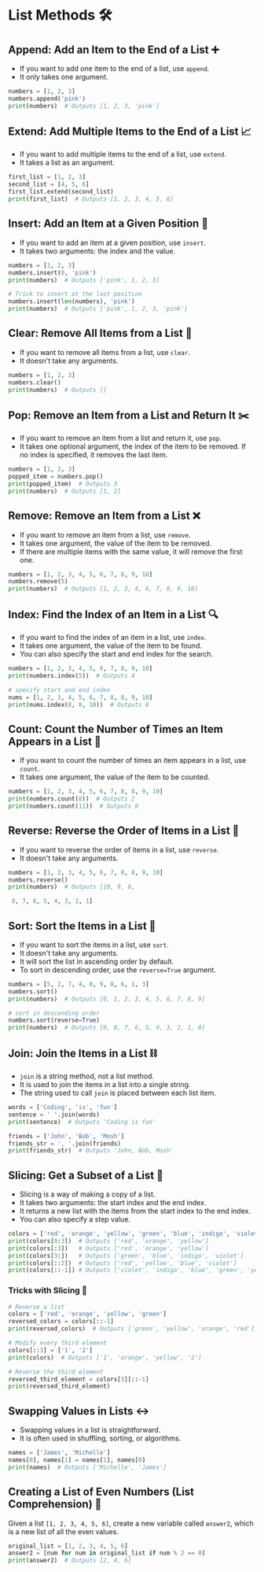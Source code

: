 # List Methods 🛠️

## Append: Add an Item to the End of a List ➕

- If you want to add one item to the end of a list, use `append`.
- It only takes one argument.

```python
numbers = [1, 2, 3]
numbers.append('pink')
print(numbers)  # Outputs [1, 2, 3, 'pink']
```

## Extend: Add Multiple Items to the End of a List 📈

- If you want to add multiple items to the end of a list, use `extend`.
- It takes a list as an argument.

```python
first_list = [1, 2, 3]
second_list = [4, 5, 6]
first_list.extend(second_list)
print(first_list)  # Outputs [1, 2, 3, 4, 5, 6]
```

## Insert: Add an Item at a Given Position 🔀

- If you want to add an item at a given position, use `insert`.
- It takes two arguments: the index and the value.

```python
numbers = [1, 2, 3]
numbers.insert(0, 'pink')
print(numbers)  # Outputs ['pink', 1, 2, 3]

# Trick to insert at the last position
numbers.insert(len(numbers), 'pink')
print(numbers)  # Outputs ['pink', 1, 2, 3, 'pink']
```

## Clear: Remove All Items from a List 🧹

- If you want to remove all items from a list, use `clear`.
- It doesn't take any arguments.

```python
numbers = [1, 2, 3]
numbers.clear()
print(numbers)  # Outputs []
```

## Pop: Remove an Item from a List and Return It ✂️

- If you want to remove an item from a list and return it, use `pop`.
- It takes one optional argument, the index of the item to be removed. If no index is specified, it removes the last item.

```python
numbers = [1, 2, 3]
popped_item = numbers.pop()
print(popped_item)  # Outputs 3
print(numbers)  # Outputs [1, 2]
```

## Remove: Remove an Item from a List ❌

- If you want to remove an item from a list, use `remove`.
- It takes one argument, the value of the item to be removed.
- If there are multiple items with the same value, it will remove the first one.

```python
numbers = [1, 2, 3, 4, 5, 6, 7, 8, 9, 10]
numbers.remove(5)
print(numbers)  # Outputs [1, 2, 3, 4, 6, 7, 8, 9, 10]
```

## Index: Find the Index of an Item in a List 🔍

- If you want to find the index of an item in a list, use `index`.
- It takes one argument, the value of the item to be found.
- You can also specify the start and end index for the search.

```python
numbers = [1, 2, 3, 4, 5, 6, 7, 8, 9, 10]
print(numbers.index(5))  # Outputs 4

# specify start and end index
nums = [1, 2, 3, 4, 5, 6, 7, 8, 8, 9, 10]
print(nums.index(8, 8, 10))  # Outputs 8
```

## Count: Count the Number of Times an Item Appears in a List 🔢

- If you want to count the number of times an item appears in a list, use `count`.
- It takes one argument, the value of the item to be counted.

```python
numbers = [1, 2, 3, 4, 5, 6, 7, 8, 8, 9, 10]
print(numbers.count(8))  # Outputs 2
print(numbers.count(11))  # Outputs 0
```

## Reverse: Reverse the Order of Items in a List 🔄

- If you want to reverse the order of items in a list, use `reverse`.
- It doesn't take any arguments.

```python
numbers = [1, 2, 3, 4, 5, 6, 7, 8, 8, 9, 10]
numbers.reverse()
print(numbers)  # Outputs [10, 9, 8,

 8, 7, 6, 5, 4, 3, 2, 1]
```

## Sort: Sort the Items in a List 🔢

- If you want to sort the items in a list, use `sort`.
- It doesn't take any arguments.
- It will sort the list in ascending order by default.
- To sort in descending order, use the `reverse=True` argument.

```python
numbers = [5, 2, 7, 4, 0, 9, 8, 6, 1, 3]
numbers.sort()
print(numbers)  # Outputs [0, 1, 2, 3, 4, 5, 6, 7, 8, 9]

# sort in descending order
numbers.sort(reverse=True)
print(numbers)  # Outputs [9, 8, 7, 6, 5, 4, 3, 2, 1, 0]
```

## Join: Join the Items in a List ⛓️

- `join` is a string method, not a list method.
- It is used to join the items in a list into a single string.
- The string used to call `join` is placed between each list item.

```python
words = ['Coding', 'is', 'fun']
sentence = ' '.join(words)
print(sentence)  # Outputs 'Coding is fun'

friends = ['John', 'Bob', 'Mosh']
friends_str = ', '.join(friends)
print(friends_str)  # Outputs 'John, Bob, Mosh'
```

## Slicing: Get a Subset of a List 🔪

- Slicing is a way of making a copy of a list.
- It takes two arguments: the start index and the end index.
- It returns a new list with the items from the start index to the end index.
- You can also specify a step value.

```python
colors = ['red', 'orange', 'yellow', 'green', 'blue', 'indigo', 'violet']
print(colors[0:3])  # Outputs ['red', 'orange', 'yellow']
print(colors[:3])   # Outputs ['red', 'orange', 'yellow']
print(colors[3:])   # Outputs ['green', 'blue', 'indigo', 'violet']
print(colors[::2])  # Outputs ['red', 'yellow', 'blue', 'violet']
print(colors[::-1]) # Outputs ['violet', 'indigo', 'blue', 'green', 'yellow', 'orange', 'red']
```

### Tricks with Slicing 🎩

```python
# Reverse a list
colors = ['red', 'orange', 'yellow', 'green']
reversed_colors = colors[::-1]
print(reversed_colors)  # Outputs ['green', 'yellow', 'orange', 'red']

# Modify every third element
colors[::3] = ['1', '2']
print(colors)  # Outputs ['1', 'orange', 'yellow', '2']

# Reverse the third element
reversed_third_element = colors[3][::-1]
print(reversed_third_element)
```

## Swapping Values in Lists ↔️

- Swapping values in a list is straightforward.
- It is often used in shuffling, sorting, or algorithms.

```python
names = ['James', 'Michelle']
names[0], names[1] = names[1], names[0]
print(names)  # Outputs ['Michelle', 'James']
```

## Creating a List of Even Numbers (List Comprehension) 🌟

Given a list `[1, 2, 3, 4, 5, 6]`, create a new variable called `answer2`, which is a new list of all the even values.

```python
original_list = [1, 2, 3, 4, 5, 6]
answer2 = [num for num in original_list if num % 2 == 0]
print(answer2)  # Outputs [2, 4, 6]
```
